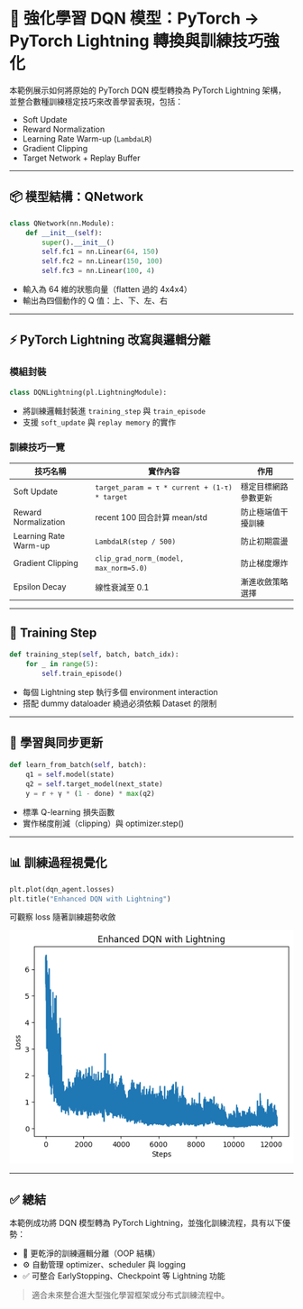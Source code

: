 # 🧠 強化學習 DQN 模型：PyTorch → PyTorch Lightning 轉換與訓練技巧強化

本範例展示如何將原始的 PyTorch DQN 模型轉換為 PyTorch Lightning 架構，並整合數種訓練穩定技巧來改善學習表現，包括：

- Soft Update
- Reward Normalization
- Learning Rate Warm-up (`LambdaLR`)
- Gradient Clipping
- Target Network + Replay Buffer

---

## 📦 模型結構：QNetwork

```python
class QNetwork(nn.Module):
    def __init__(self):
        super().__init__()
        self.fc1 = nn.Linear(64, 150)
        self.fc2 = nn.Linear(150, 100)
        self.fc3 = nn.Linear(100, 4)
```

- 輸入為 64 維的狀態向量（flatten 過的 4x4x4）
- 輸出為四個動作的 Q 值：上、下、左、右

---

## ⚡ PyTorch Lightning 改寫與邏輯分離

### 模組封裝

```python
class DQNLightning(pl.LightningModule):
```

- 將訓練邏輯封裝進 `training_step` 與 `train_episode`
- 支援 `soft_update` 與 `replay memory` 的實作

### 訓練技巧一覽

| 技巧名稱              | 實作內容                                          | 作用                 |
| --------------------- | ------------------------------------------------- | -------------------- |
| Soft Update           | `target_param = τ * current + (1-τ) * target` | 穩定目標網路參數更新 |
| Reward Normalization  | recent 100 回合計算 mean/std                      | 防止極端值干擾訓練   |
| Learning Rate Warm-up | `LambdaLR(step / 500)`                          | 防止初期震盪         |
| Gradient Clipping     | `clip_grad_norm_(model, max_norm=5.0)`          | 防止梯度爆炸         |
| Epsilon Decay         | 線性衰減至 0.1                                    | 漸進收斂策略選擇     |

---

## 🧠 Training Step

```python
def training_step(self, batch, batch_idx):
    for _ in range(5):
        self.train_episode()
```

- 每個 Lightning step 執行多個 environment interaction
- 搭配 dummy dataloader 繞過必須依賴 Dataset 的限制

---

## 🎯 學習與同步更新

```python
def learn_from_batch(self, batch):
    q1 = self.model(state)
    q2 = self.target_model(next_state)
    y = r + γ * (1 - done) * max(q2)
```

- 標準 Q-learning 損失函數
- 實作梯度削減（clipping）與 optimizer.step()

---

## 📊 訓練過程視覺化

```python
plt.plot(dqn_agent.losses)
plt.title("Enhanced DQN with Lightning")
```

可觀察 loss 隨著訓練趨勢收斂

![1746452124415](image/HW4-3_DQN_Lightning/1746452124415.png)

---

## ✅ 總結

本範例成功將 DQN 模型轉為 PyTorch Lightning，並強化訓練流程，具有以下優勢：

- 🌱 更乾淨的訓練邏輯分離（OOP 結構）
- ⚙️ 自動管理 optimizer、scheduler 與 logging
- ✅ 可整合 EarlyStopping、Checkpoint 等 Lightning 功能

> 適合未來整合進大型強化學習框架或分布式訓練流程中。
